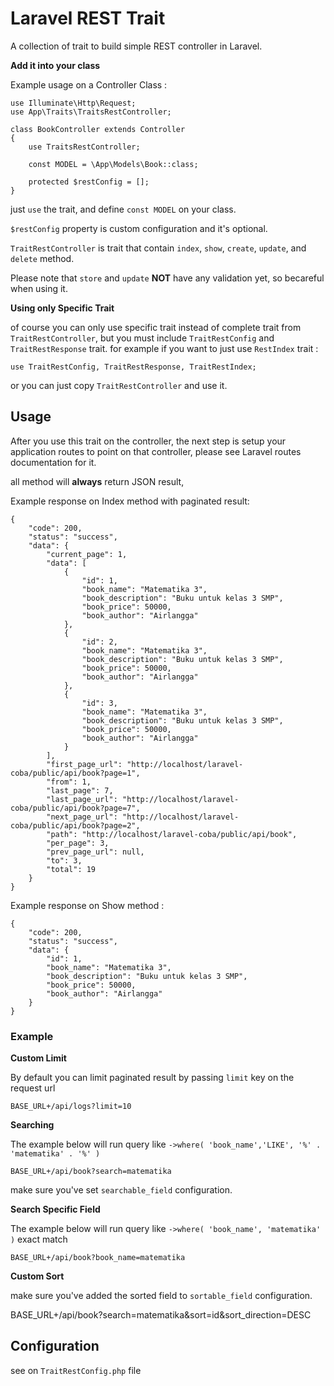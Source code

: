 # Laravel REST Trait
A collection of trait to build simple REST controller in Laravel.
    
**Add it into your class**
    
Example usage on a Controller Class :

    use Illuminate\Http\Request;
    use App\Traits\TraitsRestController;

    class BookController extends Controller
    {
        use TraitsRestController;

        const MODEL = \App\Models\Book::class;
        
        protected $restConfig = [];
    }

just `use` the trait, and define `const MODEL` on your class.

`$restConfig` property is custom configuration and it's optional.

`TraitRestController` is trait that contain `index`, `show`, `create`, `update`, and `delete` method. 

Please note that `store` and `update` **NOT** have any validation yet, so becareful when using it.


**Using only Specific Trait**

of course you can only use specific trait instead of complete trait from `TraitRestController`, but you must include `TraitRestConfig` and `TraitRestResponse` trait.
for example if you want to just use `RestIndex` trait :

    use TraitRestConfig, TraitRestResponse, TraitRestIndex;
    
or you can just copy `TraitRestController` and use it.
    

## Usage
After you use this trait on the controller, the next step is setup your application routes to point on that controller, please see Laravel routes documentation for it.

all method will **always** return JSON result, 

Example response on Index method with paginated result:


    {
        "code": 200,
        "status": "success",
        "data": {
            "current_page": 1,
            "data": [
                {
                    "id": 1,
                    "book_name": "Matematika 3",
                    "book_description": "Buku untuk kelas 3 SMP",
                    "book_price": 50000,
                    "book_author": "Airlangga"
                },
                {
                    "id": 2,
                    "book_name": "Matematika 3",
                    "book_description": "Buku untuk kelas 3 SMP",
                    "book_price": 50000,
                    "book_author": "Airlangga"
                },
                {
                    "id": 3,
                    "book_name": "Matematika 3",
                    "book_description": "Buku untuk kelas 3 SMP",
                    "book_price": 50000,
                    "book_author": "Airlangga"
                }
            ],
            "first_page_url": "http://localhost/laravel-coba/public/api/book?page=1",
            "from": 1,
            "last_page": 7,
            "last_page_url": "http://localhost/laravel-coba/public/api/book?page=7",
            "next_page_url": "http://localhost/laravel-coba/public/api/book?page=2",
            "path": "http://localhost/laravel-coba/public/api/book",
            "per_page": 3,
            "prev_page_url": null,
            "to": 3,
            "total": 19
        }
    }
        
Example response on Show method :

    
    {
        "code": 200,
        "status": "success",
        "data": {
            "id": 1,
            "book_name": "Matematika 3",
            "book_description": "Buku untuk kelas 3 SMP",
            "book_price": 50000,
            "book_author": "Airlangga"
        }
    } 

### Example
**Custom Limit**

By default you can limit paginated result by passing `limit` key on the request url
    
    BASE_URL+/api/logs?limit=10


**Searching**
    
The example below will run query like `->where( 'book_name','LIKE', '%' . 'matematika' . '%' )`

    BASE_URL+/api/book?search=matematika

make sure you've set `searchable_field` configuration.

    
**Search Specific Field**

The example below will run query like `->where( 'book_name', 'matematika' )` exact match

    BASE_URL+/api/book?book_name=matematika
    
    
**Custom Sort**

make sure you've added the sorted field to `sortable_field` configuration.    

   BASE_URL+/api/book?search=matematika&sort=id&sort_direction=DESC
    
    
## Configuration
see on `TraitRestConfig.php` file


